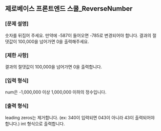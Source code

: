 ## 제로베이스 프론트엔드 스쿨\_ReverseNumber

### [문제 설명]

숫자를 뒤집어 주세요.
만약에 -587이 들어오면 -785로 변경되어야 합니다.
결과의 절댓값이 100,000을 넘어가면 0을 출력해주세요.

### [제한 사항]

결과의 절댓값이 100,000을 넘어가면 0을 출력합니다.

### [입력 형식]

num은 -1,000,000 이상 1,000,000 이하의 정수입니다.

### [출력 형식]

leading zeros는 제거합니다. (ex: 340이 입력되면 043이 아니라 43이 출력되어야 합니다.)
int 형식으로 출력합니다.
